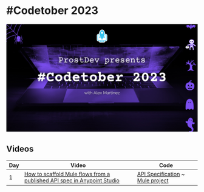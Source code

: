 # #Codetober 2023

<img src="/images/coverimage.png" width="700">

## Videos

| Day | Video | Code
|-|-|-
| 1 | [How to scaffold Mule flows from a published API spec in Anypoint Studio](https://youtu.be/5V5-bYz7ur0) | [API Specification](/day1/api-spec/) ~ [Mule project](/day1/mule-app/)